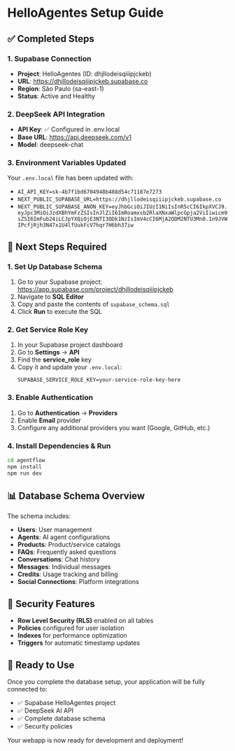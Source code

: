 # HelloAgentes Setup Guide

## ✅ Completed Steps

### 1. Supabase Connection
- **Project**: HelloAgentes (ID: dhjllodeisqiiipjckeb)
- **URL**: https://dhjllodeisqiiipjckeb.supabase.co
- **Region**: São Paulo (sa-east-1)
- **Status**: Active and Healthy

### 2. DeepSeek API Integration
- **API Key**: ✅ Configured in .env.local
- **Base URL**: https://api.deepseek.com/v1
- **Model**: deepseek-chat

### 3. Environment Variables Updated
Your `.env.local` file has been updated with:
- `AI_API_KEY=sk-4b7f1bd6704948b488d54c71187e7273`
- `NEXT_PUBLIC_SUPABASE_URL=https://dhjllodeisqiiipjckeb.supabase.co`
- `NEXT_PUBLIC_SUPABASE_ANON_KEY=eyJhbGciOiJIUzI1NiIsInR5cCI6IkpXVCJ9.eyJpc3MiOiJzdXBhYmFzZSIsInJlZiI6ImRoamxsb2RlaXNxaWlpcGpja2ViIiwicm9sZSI6ImFub24iLCJpYXQiOjE3NTI3ODk1NzIsImV4cCI6MjA2ODM2NTU3Mn0.1n9JVWIPcfjRjh3N47x1U4lfUukFcV7hqr7H6bh37iw`

## 🔄 Next Steps Required

### 1. Set Up Database Schema
1. Go to your Supabase project: https://app.supabase.com/project/dhjllodeisqiiipjckeb
2. Navigate to **SQL Editor**
3. Copy and paste the contents of `supabase_schema.sql`
4. Click **Run** to execute the SQL

### 2. Get Service Role Key
1. In your Supabase project dashboard
2. Go to **Settings** → **API**
3. Find the **service_role** key
4. Copy it and update your `.env.local`:
   ```
   SUPABASE_SERVICE_ROLE_KEY=your-service-role-key-here
   ```

### 3. Enable Authentication
1. Go to **Authentication** → **Providers**
2. Enable **Email** provider
3. Configure any additional providers you want (Google, GitHub, etc.)

### 4. Install Dependencies & Run
```bash
cd agentflow
npm install
npm run dev
```

## 📊 Database Schema Overview

The schema includes:
- **Users**: User management
- **Agents**: AI agent configurations
- **Products**: Product/service catalogs
- **FAQs**: Frequently asked questions
- **Conversations**: Chat history
- **Messages**: Individual messages
- **Credits**: Usage tracking and billing
- **Social Connections**: Platform integrations

## 🔐 Security Features

- **Row Level Security (RLS)** enabled on all tables
- **Policies** configured for user isolation
- **Indexes** for performance optimization
- **Triggers** for automatic timestamp updates

## 🚀 Ready to Use

Once you complete the database setup, your application will be fully connected to:
- ✅ Supabase HelloAgentes project
- ✅ DeepSeek AI API
- ✅ Complete database schema
- ✅ Security policies

Your webapp is now ready for development and deployment!
